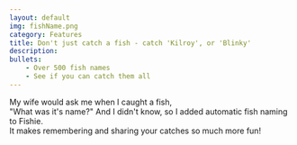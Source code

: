 ```yaml
---
layout: default
img: fishName.png
category: Features
title: Don't just catch a fish - catch 'Kilroy', or 'Blinky'
description: 
bullets:
    - Over 500 fish names
    - See if you can catch them all
---
```

  My wife would ask me when I caught a fish,<br/>
  "What was it's name?" And I didn't know, so I added automatic fish naming to Fishie.<br/>
  It makes remembering and sharing your catches so much more fun!
  <br/>
